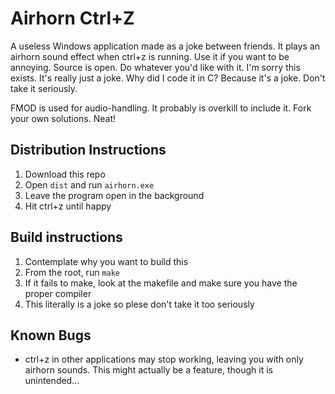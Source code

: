 # Airhorn Ctrl+Z

A useless Windows application made as a joke between friends. It plays an airhorn sound effect when ctrl+z is running. Use it if you want to be annoying. Source is open. Do whatever you'd like with it. I'm sorry this exists. It's really just a joke. Why did I code it in C? Because it's a joke. Don't take it seriously.

FMOD is used for audio-handling. It probably is overkill to include it. Fork your own solutions. Neat!

## Distribution Instructions

1. Download this repo
2. Open `dist` and run `airhorn.exe`
3. Leave the program open in the background
4. Hit ctrl+z until happy

## Build instructions

1. Contemplate why you want to build this
2. From the root, run `make`
3. If it fails to make, look at the makefile and make sure you have the proper compiler
4. This literally is a joke so plese don't take it too seriously

## Known Bugs

* ctrl+z in other applications may stop working, leaving you with only airhorn sounds. This might actually be a feature, though it is unintended...
